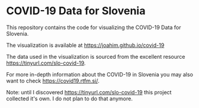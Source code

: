 # COVID-19 Data for Slovenia

This repository contains the code for visualizing the COVID-19 Data for Slovenia.

The visualization is available at https://joahim.github.io/covid-19

The data used in the visualization is sourced from the excellent resource https://tinyurl.com/slo-covid-19.

For more in-depth information about the COVID-19 in Slovenia you may also want to check https://covid19.rtfm.si/.

Note: until I discovered https://tinyurl.com/slo-covid-19 this project collected it's own. I do not plan to do that anymore.
